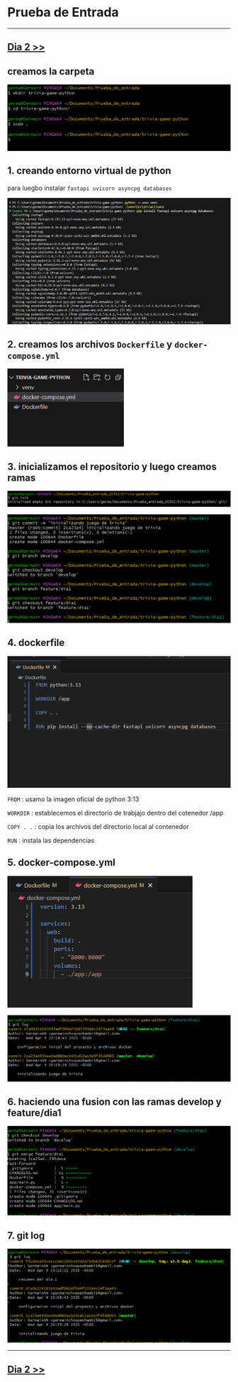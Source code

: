 # Prueba de Entrada
---
[Dia 2 >>](EvidenciaDia2.md)
---

## creamos la carpeta

![image.png](imagen/image.png)

## 1. creando entorno virtual de python

para luegbo instalar  `fastapi uvicorn asyncpg databases`

![image.png](imagen/image%201.png)

## 2. creamos los archivos `Dockerfile`  y `docker-compose.yml`

![image.png](imagen/image%202.png)

## 3. inicializamos el repositorio y luego creamos ramas

![image.png](imagen/image%203.png)

![image.png](imagen/image%204.png)

## 4. dockerfile

![image.png](imagen/image%205.png)

`FROM` : usamo la imagen oficial de python 3:13

`WORKDIR` : establecemos el directorio de trabjajo dentro del cotenedor /app

`COPY . .` : copia los archivos del directorio local al contenedor

`RUN` : instala las dependencias

 

## 5. docker-compose.yml

![image.png](imagen/image%206.png)

![image.png](imagen/image%207.png)

## 6. haciendo una fusion con las ramas develop y feature/dia1

![image.png](imagen/image%208.png)

## 7. git log
![imagen.png](imagen/image9.png)

---
[Dia 2 >>](EvidenciaDia2.md)
---
